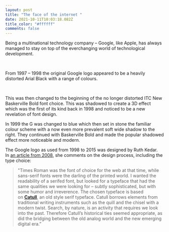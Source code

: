 ```yaml
---
layout: post
title: "The face of the internet "
date: 2021-10-11T10:03:18.082Z
title_color: "#ffffff"
comments: false
---
```

Being a multinational technology company – Google, like Apple, has always managed to stay on top of the everchanging world of technological development. 

 

From 1997 – 1998 the original Google logo appeared to be a heavily distorted Arial Black with a range of colours. 

 

This was then changed to the beginning of the no longer distorted ITC New Baskerville Bold font choice. This was shadowed to create a 3D effect which was the first of its kind back in 1998 and noticed to be a new revelation of font design.

In 1999 the G was changed to blue which then set in stone the familiar colour scheme with a now even more prevalent soft wide shadow to the right. They continued with Baskerville Bold and made the popular shadowed effect more noticeable and modern. 

The Google logo as used from 1998 to 2015 was designed by Ruth Kedar. In [an article from 2008](http://blogoscoped.com/archive/2008-01-14-n16.html), she comments on the design process, including the type choice:

> "Times Roman was the font of choice for the web at that time, while sans-serif fonts were the darling of the printed world. I wanted the readability of a serifed font, but looked for a typeface that had the same qualities we were looking for – subtly sophisticated, but with some humor and irreverence. The chosen typeface is based on **[Catull](https://fontsinuse.com/typefaces/7582/catull)**, an old style serif typeface. Catull borrows elements from traditional writing instruments such as the quill and the chisel with a modern twist. Search, by nature, is an activity that requires we look into the past. Therefore Catull’s historical ties seemed appropriate, as did the bridging between the old analog world and the new emerging digital era.”